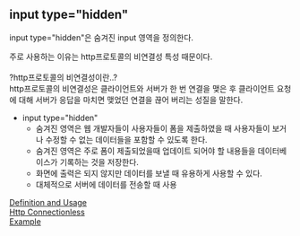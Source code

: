 ## input type="hidden"

input type="hidden"은 숨겨진 input 영역을 정의한다.

주로 사용하는 이유는 http프로토콜의 비연결성 특성 때문이다.
<br><br>
?http프로토콜의 비연결성이란..?<br>
http프로토콜의 비연결성은 클라이언트와 서버가 한 번 연결을 맺은 후
클라이언트 요청에 대해 서버가 응답을 마치면 맺었던 연결을 끊어 버리는 성질을 말한다.

* input type="hidden"
  * 숨겨진 영역은 웹 개발자들이 사용자들이 폼을 제출하였을 때 사용자들이 보거나 수정할 수 없는 데이터들을 포함할 수 있도록 한다. 
  * 숨겨진 영역은 주로 폼이 제출되었을때 업데이트 되어야 할 내용들을 데이터베이스가 기록하는 것을 저장한다.
  * 화면에 출력은 되지 않지만 데이터를 보낼 때 유용하게 사용할 수 있다.
  * 대체적으로 서버에 데이터를 전송할 때 사용
  
[Definition and Usage](https://www.w3schools.com/tags/att_input_type_hidden.asp) <br>
[Http Connectionless](https://victorydntmd.tistory.com/286) <br>
[Example](https://blog.shovelman.dev/818)
